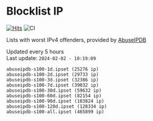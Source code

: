 # Blocklist IP

[![Hits](https://hits.seeyoufarm.com/api/count/incr/badge.svg?url=https%3A%2F%2Fgithub.com%2Fborestad%2Fblocklist-ip%2F&count_bg=%2379C83D&title_bg=%23555555&icon=&icon_color=%23E7E7E7&title=hits&edge_flat=false)](https://hits.seeyoufarm.com)  ![CI](https://img.shields.io/github/workflow/status/borestad/blocklist-ip/CI?style=flat-square)

Lists with worst IPv4 offenders, provided by [AbuseIPDB](https://www.abuseipdb.com/)

<!-- FOOTER-PLACEHOLDER -->
Updated every 5 hours<br>
Last update: `2024-02-02 - 10:19:09`
```
abuseipdb-s100-1d.ipset (25276 ip)
abuseipdb-s100-2d.ipset (29733 ip)
abuseipdb-s100-3d.ipset (32386 ip)
abuseipdb-s100-7d.ipset (39032 ip)
abuseipdb-s100-30d.ipset (59632 ip)
abuseipdb-s100-60d.ipset (82154 ip)
abuseipdb-s100-90d.ipset (103824 ip)
abuseipdb-s100-120d.ipset (128334 ip)
abuseipdb-s100-all.ipset (465899 ip)
```

